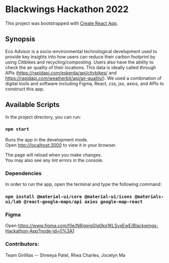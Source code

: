 # Blackwings Hackathon 2022 

This project was bootstrapped with [Create React App](https://github.com/facebook/create-react-app).

## Synopsis
Eco Advisor is a socio-environmental technological development used to provide key insights into how users can reduce their carbon footprint by using Citibikes and recycling/composting. Users also have the ability to check the air quality of their locations. This data is ideally called through APIs (https://rapidapi.com/eskerda/api/citybikes/ and https://rapidapi.com/weatherbit/api/air-quality/). We used a combination of digital tools and software including Figma, React, css, jsx, axios, and APIs to construct this app. 

## Available Scripts

In the project directory, you can run:

### `npm start`

Runs the app in the development mode.\
Open [http://localhost:3000](http://localhost:3000) to view it in your browser.

The page will reload when you make changes.\
You may also see any lint errors in the console.

### Dependencies

In order to run the app, open the terminal and type the following command:

### `npm install @material-ui/core @material-ui/icons @materials-ui/lab @react-google-maps/api axios google-map-react`

### Figma
Open https://www.figma.com/file/N8jgeigGlg0kq1KLSvsEwE/Blackwings-Hackathon-App?node-id=0%3A1

### Contributors: 
Team Girlillas -- Shreeya Patel, Rhea Charles, Jocelyn Ma


